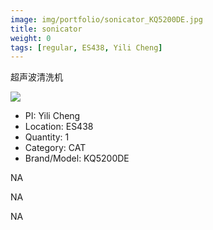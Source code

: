 ```yaml
---
image: img/portfolio/sonicator_KQ5200DE.jpg
title: sonicator
weight: 0
tags: [regular, ES438, Yili Cheng]
---
```


超声波清洗机

<!--more-->

![](../../img/portfolio/sonicator_KQ5200DE.jpg)

- PI: Yili Cheng
- Location: ES438
- Quantity: 1
- Category: CAT
- Brand/Model: KQ5200DE

NA

NA

NA
